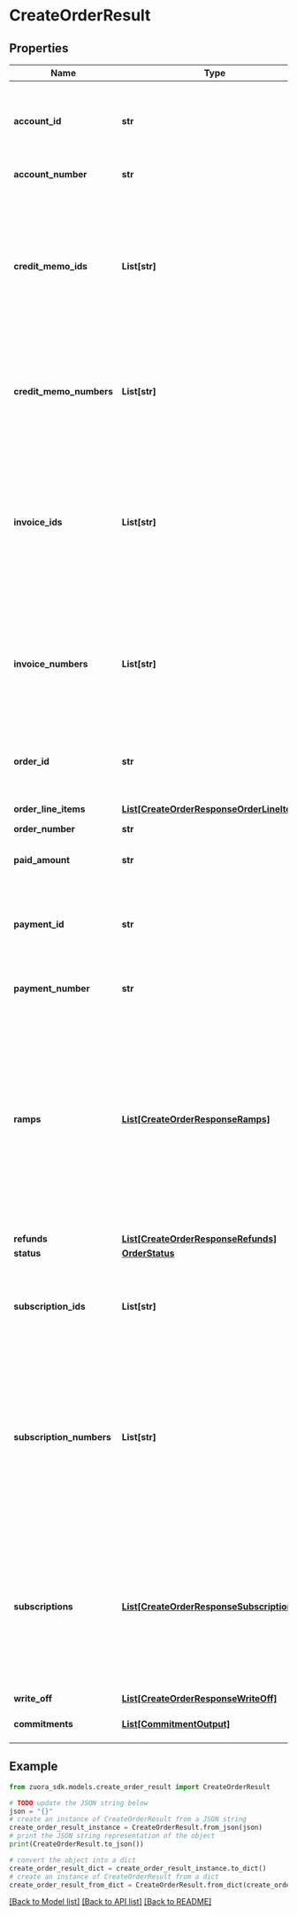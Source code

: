 # CreateOrderResult


## Properties

Name | Type | Description | Notes
------------ | ------------- | ------------- | -------------
**account_id** | **str** | The account ID for the order. This field is returned instead of the &#x60;accountNumber&#x60; field if the &#x60;returnIds&#x60; query parameter is set to &#x60;true&#x60;. | [optional] 
**account_number** | **str** | The account number for the order. | [optional] 
**credit_memo_ids** | **List[str]** | An array of the credit memo IDs generated in this order request. The credit memo is only available if you have the Invoice Settlement feature enabled. This field is returned instead of the &#x60;creditMemoNumbers&#x60; field if the &#x60;returnIds&#x60; query parameter is set to &#x60;true&#x60;. | [optional] 
**credit_memo_numbers** | **List[str]** | An array of the credit memo numbers generated in this order request. The credit memo is only available if you have the Invoice Settlement feature enabled. | [optional] 
**invoice_ids** | **List[str]** | An array of the invoice IDs generated in this order request. Normally it includes one invoice ID only, but can include multiple items when a subscription was tagged as invoice separately. This field is returned instead of the &#x60;invoiceNumbers&#x60; field if the &#x60;returnIds&#x60; query parameter is set to &#x60;true&#x60;. | [optional] 
**invoice_numbers** | **List[str]** | An array of the invoice numbers generated in this order request. Normally it includes one invoice number only, but can include multiple items when a subscription was tagged as invoice separately. | [optional] 
**order_id** | **str** | The ID of the order created. This field is returned instead of the &#x60;orderNumber&#x60; field if the &#x60;returnIds&#x60; query parameter is set to &#x60;true&#x60;. | [optional] 
**order_line_items** | [**List[CreateOrderResponseOrderLineItems]**](CreateOrderResponseOrderLineItems.md) |  | [optional] 
**order_number** | **str** | The order number of the order created. | [optional] 
**paid_amount** | **str** | The total amount collected in this order request. | [optional] 
**payment_id** | **str** | The payment Id that is collected in this order request. This field is returned instead of the &#x60;paymentNumber&#x60; field if the &#x60;returnIds&#x60; query parameter is set to &#x60;true&#x60;. | [optional] 
**payment_number** | **str** | The payment number that is collected in this order request. | [optional] 
**ramps** | [**List[CreateOrderResponseRamps]**](CreateOrderResponseRamps.md) | **Note**: This field is only available if you have the Ramps feature enabled. The [Orders](https://knowledgecenter.zuora.com/Billing/Subscriptions/Orders/AA_Overview_of_Orders) feature must be enabled before you can access the [Ramps](https://knowledgecenter.zuora.com/Billing/Subscriptions/Orders/Ramps_and_Ramp_Metrics/A_Overview_of_Ramps_and_Ramp_Metrics) feature. The Ramps feature is available for customers with Enterprise and Nine editions by default. If you are a Growth customer, see [Zuora Editions](https://knowledgecenter.zuora.com/BB_Introducing_Z_Business/C_Zuora_Editions) for pricing information coming October 2020.  The ramp definitions created by this order request.  | [optional] 
**refunds** | [**List[CreateOrderResponseRefunds]**](CreateOrderResponseRefunds.md) |  | [optional] 
**status** | [**OrderStatus**](OrderStatus.md) |  | [optional] 
**subscription_ids** | **List[str]** | Container for the subscription IDs of the subscriptions in an order. This field is returned if the &#x60;returnIds&#x60; query parameter is set to &#x60;true&#x60;. | [optional] 
**subscription_numbers** | **List[str]** | Container for the subscription numbers of the subscriptions in an order. Subscriptions in the response are displayed in the same sequence as the subscriptions defined in the request. This field is in Zuora REST API version control. Supported minor versions are &#x60;206.0&#x60; and earlier. | [optional] 
**subscriptions** | [**List[CreateOrderResponseSubscriptions]**](CreateOrderResponseSubscriptions.md) | **Note:** This field is in Zuora REST API version control. Supported minor versions are 223.0 or later. To use this field in the method, you must set the &#x60;zuora-version&#x60; parameter to the minor version number in the request header.  Container for the subscription numbers and statuses in an order.  | [optional] 
**write_off** | [**List[CreateOrderResponseWriteOff]**](CreateOrderResponseWriteOff.md) |  | [optional] 
**commitments** | [**List[CommitmentOutput]**](CommitmentOutput.md) | The commitments created by this order request. | [optional] 

## Example

```python
from zuora_sdk.models.create_order_result import CreateOrderResult

# TODO update the JSON string below
json = "{}"
# create an instance of CreateOrderResult from a JSON string
create_order_result_instance = CreateOrderResult.from_json(json)
# print the JSON string representation of the object
print(CreateOrderResult.to_json())

# convert the object into a dict
create_order_result_dict = create_order_result_instance.to_dict()
# create an instance of CreateOrderResult from a dict
create_order_result_from_dict = CreateOrderResult.from_dict(create_order_result_dict)
```
[[Back to Model list]](../README.md#documentation-for-models) [[Back to API list]](../README.md#documentation-for-api-endpoints) [[Back to README]](../README.md)


